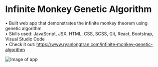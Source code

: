 # Infinite Monkey Genetic Algorithm

• Built web app that demonstrates the infinite monkey theorem using genetic algorithm  
• Skills used: JavaScript, JSX, HTML, CSS, SCSS, Git, React, Bootstrap, Visual Studio Code  
• Check it out: https://www.ryanlongtran.com/infinite-monkey-genetic-algorithm

![Image of app](https://github.com/ryantran2165/ryantran2165.github.io/blob/source/src/assets/infinite_monkey_genetic_algorithm.jpg)
